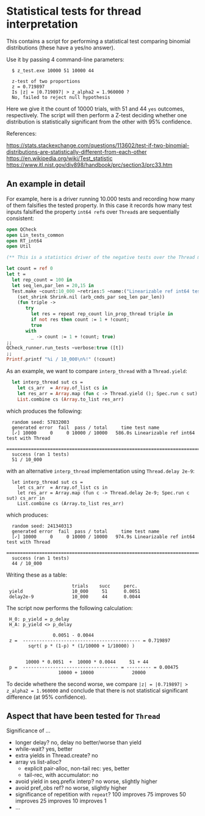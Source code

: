 Statistical tests for thread interpretation
===========================================

This contains a script for performing a statistical test comparing
binomial distributions (these have a yes/no answer).

Use it by passing 4 command-line parameters:
```
  $ z_test.exe 10000 51 10000 44

  z-test of two proportions
  z = 0.719897
  Is |z| = |0.719897| > z_alpha2 = 1.960000 ?
  No, failed to reject null hypothesis
```

Here we give it the count of 10000 trials, with 51 and 44 `yes` outcomes, respectively.
The script will then perform a Z-test deciding whether one distribution is
statistically significant from the other with 95% confidence.


References:

  https://stats.stackexchange.com/questions/113602/test-if-two-binomial-distributions-are-statistically-different-from-each-other
  https://en.wikipedia.org/wiki/Test_statistic
  https://www.itl.nist.gov/div898/handbook/prc/section3/prc33.htm


An example in detail
--------------------

For example, here is a driver running 10.000 tests and recording how
many of them falsifies the tested property. In this case it records
how many test inputs falsified the property `int64 ref`s over
`Thread`s are sequentially consistent:

```ocaml
open QCheck
open Lin_tests_common
open RT_int64
open Util

(** This is a statistics driver of the negative tests over the Thread module *)

let count = ref 0
let t =
  let rep_count = 100 in
  let seq_len,par_len = 20,15 in
  Test.make ~count:10_000 ~retries:5 ~name:("Linearizable ref int64 test with Thread")
    (set_shrink Shrink.nil (arb_cmds_par seq_len par_len))
    (fun triple ->
       try
         let res = repeat rep_count lin_prop_thread triple in
         if not res then count := 1 + !count;
         true
       with
         _ -> count := 1 + !count; true)
;;
QCheck_runner.run_tests ~verbose:true ([t])
;;
Printf.printf "%i / 10_000\n%!" (!count)
```


As an example, we want to compare `interp_thread` with a `Thread.yield`:
```ocaml
  let interp_thread sut cs =
    let cs_arr  = Array.of_list cs in
    let res_arr = Array.map (fun c -> Thread.yield (); Spec.run c sut) cs_arr in
    List.combine cs (Array.to_list res_arr)
```
which produces the following:
```
  random seed: 57832003
  generated error  fail  pass / total     time test name
  [✓] 10000     0     0 10000 / 10000   586.0s Linearizable ref int64 test with Thread
  ================================================================================
  success (ran 1 tests)
  51 / 10_000
```

with an alternative `interp_thread` implementation using `Thread.delay 2e-9`:
```
  let interp_thread sut cs =
    let cs_arr  = Array.of_list cs in
    let res_arr = Array.map (fun c -> Thread.delay 2e-9; Spec.run c sut) cs_arr in
    List.combine cs (Array.to_list res_arr)
```
which produces:
```
  random seed: 241340313
  generated error  fail  pass / total     time test name
  [✓] 10000     0     0 10000 / 10000   974.9s Linearizable ref int64 test with Thread
  ================================================================================
  success (ran 1 tests)
  44 / 10_000
```

Writing these as a table:
```
                        trials    succ     perc.
 yield                  10_000     51      0.0051
 delay2e-9              10_000     44      0.0044

```


The script now performs the following calculation:
```
 H_0: p_yield = p_delay
 H_A: p_yield <> p_delay

                 0.0051 - 0.0044
 z =  ------------------------------------------- = 0.719897
        sqrt( p * (1-p) * (1/10000 + 1/10000) )


       10000 * 0.0051  +  10000 * 0.0044     51 + 44
 p =  ----------------------------------- = --------- = 0.00475
                   10000 + 10000              20000
```

To decide whethere the second worse, we compare `|z| = |0.719897| >
z_alpha2 = 1.960000` and conclude that there is not statistical
significant difference (at 95% confidence).



Aspect that have been tested for `Thread`
-----------------------------------------

Significance of ...
- longer delay? no, delay no better/worse than yield
- while-wait? yes, better
- extra yields in Thread.create? no
- array vs list-alloc?
  - explicit pair-alloc, non-tail rec: yes, better
  - tail-rec, with accumulator: no
- avoid yield in seq.prefix interp? no worse, slightly higher
- avoid pref_obs ref? no worse, slightly higher
- significance of repetition with `repeat`?
   100 improves 75 improves 50 improves 25 improves 10 improves 1
- ...
